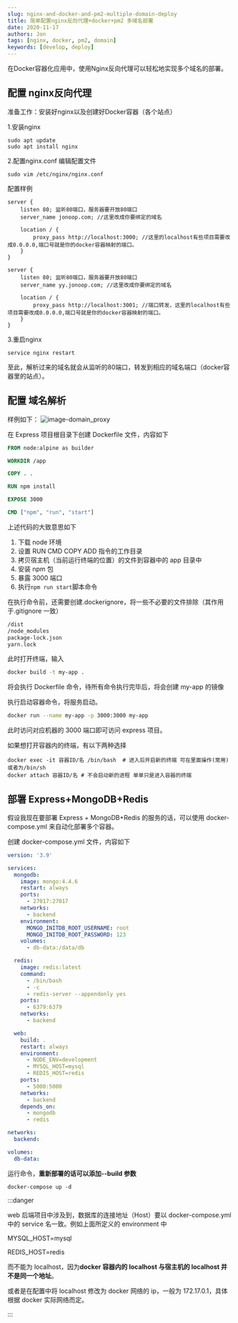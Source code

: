 ```yaml
---
slug: nginx-and-docker-and-pm2-multiple-domain-deploy
title: 简单配置nginx反向代理+docker+pm2 多域名部署
date: 2020-11-17
authors: Jon
tags: [nginx, docker, pm2, domain]
keywords: [develop, deploy]
---
```


<!-- truncate -->

在Docker容器化应用中，使用Nginx反向代理可以轻松地实现多个域名的部署。

## 配置 nginx反向代理

准备工作：安装好nginx以及创建好Docker容器（各个站点）

1.安装nginx
```
sudo apt update
sudo apt install nginx
```
2.配置nginx.conf
编辑配置文件
```
sudo vim /etc/nginx/nginx.conf
```
配置样例
```
server {
    listen 80; 监听80端口，服务器要开放80端口
    server_name jonoop.com; //这里改成你要绑定的域名

    location / {
        proxy_pass http://localhost:3000; //这里的localhost有些项目需要改成0.0.0.0,端口号就是你的docker容器映射的端口。
    }
}
```
```
server {
    listen 80; 监听80端口，服务器要开放80端口
    server_name yy.jonoop.com; //这里改成你要绑定的域名

    location / {
        proxy_pass http://localhost:3001; //端口转发，这里的localhost有些项目需要改成0.0.0.0,端口号就是你的docker容器映射的端口。
    }
}
```
3.重启nginx
```
service nginx restart
```
至此，解析过来的域名就会从监听的80端口，转发到相应的域名端口（docker容器里的站点）。

## 配置 域名解析
样例如下：
![image-domain_proxy](https://jonoop-1310659611.cos.ap-shanghai.myqcloud.com/domain_proxy.jpeg)

在 Express 项目根目录下创建 Dockerfile 文件，内容如下

```dockerfile title="Dockerfile"
FROM node:alpine as builder

WORKDIR /app

COPY . .

RUN npm install

EXPOSE 3000

CMD ["npm", "run", "start"]
```

上述代码的大致意思如下

1. 下载 node 环境
2. 设置 RUN CMD COPY ADD 指令的工作目录
3. 拷贝宿主机（当前运行终端的位置）的文件到容器中的 app 目录中
4. 安装 npm 包
5. 暴露 3000 端口
6. 执行`npm run start`脚本命令

在执行命令前，还需要创建.dockerignore，将一些不必要的文件排除（其作用于.gitignore 一致）

```dockerfile title=".dockerignore"
/dist
/node_modules
package-lock.json
yarn.lock
```

此时打开终端，输入

```bash
docker build -t my-app .
```

将会执行 Dockerfile 命令，待所有命令执行完毕后，将会创建 my-app 的镜像

执行启动容器命令，将服务启动。

```bash
docker run --name my-app -p 3000:3000 my-app
```

此时访问对应机器的 3000 端口即可访问 express 项目。

如果想打开容器内的终端，有以下两种选择

```
docker exec -it 容器ID/名 /bin/bash  # 进入后开启新的终端 可在里面操作(常用) 或者为/bin/sh
docker attach 容器ID/名 # 不会启动新的进程 单单只是进入容器的终端
```

## 部署 Express+MongoDB+Redis

假设我现在要部署 Express + MongoDB+Redis 的服务的话，可以使用 docker-compose.yml 来自动化部署多个容器。

创建 docker-compose.yml 文件，内容如下

```yaml title="docker-compose.yml"
version: '3.9'

services:
  mongodb:
    image: mongo:4.4.6
    restart: always
    ports:
      - 27017:27017
    networks:
      - backend
    environment:
      MONGO_INITDB_ROOT_USERNAME: root
      MONGO_INITDB_ROOT_PASSWORD: 123
    volumes:
      - db-data:/data/db

  redis:
    image: redis:latest
    command:
      - /bin/bash
      - -c
      - redis-server --appendonly yes
    ports:
      - 6379:6379
    networks:
      - backend

  web:
    build: .
    restart: always
    environment:
      - NODE_ENV=development
      - MYSQL_HOST=mysql
      - REDIS_HOST=redis
    ports:
      - 5000:5000
    networks:
      - backend
    depends_on:
      - mongodb
      - redis

networks:
  backend:

volumes:
  db-data:
```

运行命令，**重新部署的话可以添加--build 参数**

```
docker-compose up -d
```

:::danger

web 后端项目中涉及到，数据库的连接地址（Host）要以 docker-compose.yml 中的 service 名一致。例如上面所定义的 environment 中

MYSQL_HOST=mysql

REDIS_HOST=redis

而不能为 localhost，因为**docker 容器内的 localhost 与宿主机的 localhost 并不是同一个地址**。

或者是在配置中将 localhost 修改为 docker 网络的 ip，一般为 172.17.0.1，具体根据 docker 实际网络而定。

:::
